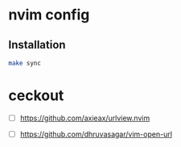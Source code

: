 # nvim config


## Installation
```bash
make sync
```



# ceckout
- [ ] https://github.com/axieax/urlview.nvim
- [ ] https://github.com/dhruvasagar/vim-open-url
                                                
